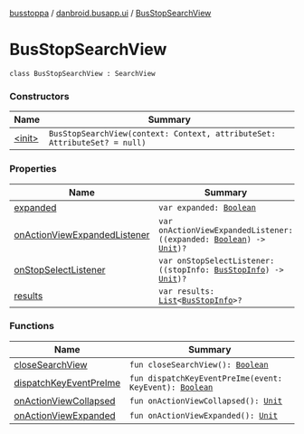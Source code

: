 [busstoppa](../../index.md) / [danbroid.busapp.ui](../index.md) / [BusStopSearchView](./index.md)

# BusStopSearchView

`class BusStopSearchView : SearchView`

### Constructors

| Name | Summary |
|---|---|
| [&lt;init&gt;](-init-.md) | `BusStopSearchView(context: Context, attributeSet: AttributeSet? = null)` |

### Properties

| Name | Summary |
|---|---|
| [expanded](expanded.md) | `var expanded: `[`Boolean`](https://kotlinlang.org/api/latest/jvm/stdlib/kotlin/-boolean/index.html) |
| [onActionViewExpandedListener](on-action-view-expanded-listener.md) | `var onActionViewExpandedListener: ((expanded: `[`Boolean`](https://kotlinlang.org/api/latest/jvm/stdlib/kotlin/-boolean/index.html)`) -> `[`Unit`](https://kotlinlang.org/api/latest/jvm/stdlib/kotlin/-unit/index.html)`)?` |
| [onStopSelectListener](on-stop-select-listener.md) | `var onStopSelectListener: ((stopInfo: `[`BusStopInfo`](../../danbroid.busapp.metlink/-bus-stop-info/index.md)`) -> `[`Unit`](https://kotlinlang.org/api/latest/jvm/stdlib/kotlin/-unit/index.html)`)?` |
| [results](results.md) | `var results: `[`List`](https://kotlinlang.org/api/latest/jvm/stdlib/kotlin.collections/-list/index.html)`<`[`BusStopInfo`](../../danbroid.busapp.metlink/-bus-stop-info/index.md)`>?` |

### Functions

| Name | Summary |
|---|---|
| [closeSearchView](close-search-view.md) | `fun closeSearchView(): `[`Boolean`](https://kotlinlang.org/api/latest/jvm/stdlib/kotlin/-boolean/index.html) |
| [dispatchKeyEventPreIme](dispatch-key-event-pre-ime.md) | `fun dispatchKeyEventPreIme(event: KeyEvent): `[`Boolean`](https://kotlinlang.org/api/latest/jvm/stdlib/kotlin/-boolean/index.html) |
| [onActionViewCollapsed](on-action-view-collapsed.md) | `fun onActionViewCollapsed(): `[`Unit`](https://kotlinlang.org/api/latest/jvm/stdlib/kotlin/-unit/index.html) |
| [onActionViewExpanded](on-action-view-expanded.md) | `fun onActionViewExpanded(): `[`Unit`](https://kotlinlang.org/api/latest/jvm/stdlib/kotlin/-unit/index.html) |
